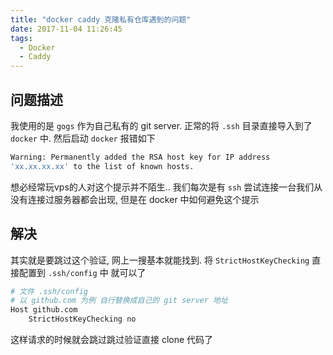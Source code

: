 ```yaml
---
title: "docker caddy 克隆私有仓库遇到的问题"
date: 2017-11-04 11:26:45
tags:
  - Docker
  - Caddy
---
```


## 问题描述

我使用的是 `gogs` 作为自己私有的 git server. 正常的将 `.ssh` 目录直接导入到了 `docker` 中. 然后启动 `docker` 报错如下

```bash
Warning: Permanently added the RSA host key for IP address
'xx.xx.xx.xx' to the list of known hosts.
```

想必经常玩vps的人对这个提示并不陌生.. 我们每次是有 `ssh` 尝试连接一台我们从没有连接过服务器都会出现, 但是在 docker 中如何避免这个提示

<!-- more -->

## 解决

其实就是要跳过这个验证, 网上一搜基本就能找到. 将 `StrictHostKeyChecking` 直接配置到 `.ssh/config` 中 就可以了

```bash
# 文件 .ssh/config
# 以 github.com 为例 自行替换成自己的 git server 地址
Host github.com
    StrictHostKeyChecking no
```

这样请求的时候就会跳过跳过验证直接 clone 代码了

